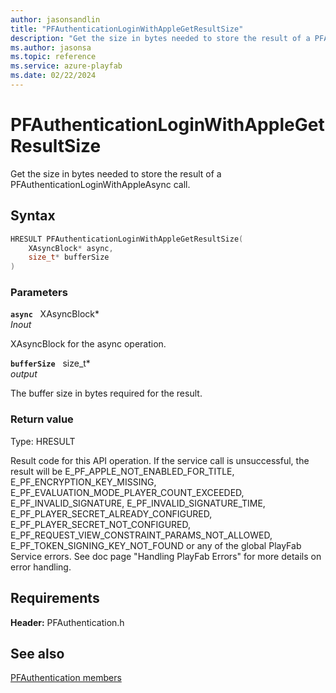 ```yaml
---
author: jasonsandlin
title: "PFAuthenticationLoginWithAppleGetResultSize"
description: "Get the size in bytes needed to store the result of a PFAuthenticationLoginWithAppleAsync call."
ms.author: jasonsa
ms.topic: reference
ms.service: azure-playfab
ms.date: 02/22/2024
---
```


# PFAuthenticationLoginWithAppleGetResultSize  

Get the size in bytes needed to store the result of a PFAuthenticationLoginWithAppleAsync call.  

## Syntax  
  
```cpp
HRESULT PFAuthenticationLoginWithAppleGetResultSize(  
    XAsyncBlock* async,  
    size_t* bufferSize  
)  
```  
  
### Parameters  
  
**`async`** &nbsp; XAsyncBlock*  
*_Inout_*  
  
XAsyncBlock for the async operation.  
  
**`bufferSize`** &nbsp; size_t*  
*output*  
  
The buffer size in bytes required for the result.  
  
  
### Return value
Type: HRESULT
  
Result code for this API operation. If the service call is unsuccessful, the result will be E_PF_APPLE_NOT_ENABLED_FOR_TITLE, E_PF_ENCRYPTION_KEY_MISSING, E_PF_EVALUATION_MODE_PLAYER_COUNT_EXCEEDED, E_PF_INVALID_SIGNATURE, E_PF_INVALID_SIGNATURE_TIME, E_PF_PLAYER_SECRET_ALREADY_CONFIGURED, E_PF_PLAYER_SECRET_NOT_CONFIGURED, E_PF_REQUEST_VIEW_CONSTRAINT_PARAMS_NOT_ALLOWED, E_PF_TOKEN_SIGNING_KEY_NOT_FOUND or any of the global PlayFab Service errors. See doc page "Handling PlayFab Errors" for more details on error handling.
  
  
## Requirements  
  
**Header:** PFAuthentication.h
  
## See also  
[PFAuthentication members](../pfauthentication_members.md)  

  
  
